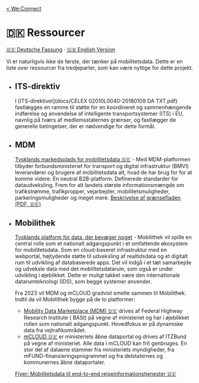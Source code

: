 [< We:Connect](README-da.md)

# 🇩🇰 Ressourcer

[🇩🇪 Deutsche Fassung](resources-de.md) · [🇬🇧 English Version](resources.md)

Vi er naturligvis ikke de første, der tænker på mobilitetsdata. Dette er en liste over ressourcer fra tredjeparter, som
kan være nyttige for dette projekt.

* ## ITS-direktiv

  I [ITS-direktivet](docs/CELEX 02010L0040-20180109 DA TXT.pdf) fastlægges en ramme til støtte for en koordineret og
  sammenhængende indførelse og anvendelse af intelligente transportsystemer (ITS) i EU, navnlig på tværs af
  medlemsstaternes grænser, og fastlægger de generelle betingelser, der er nødvendige for dette formål.

* ## MDM
  [Tysklands markedsplads for mobilitetsdata 🇩🇪](https://www.mdm-portal.de) - Med MDM-platformen tilbyder
  forbundsministeriet for transport og digital infrastruktur (BMVI) leverandører og brugere af mobilitetsdata alt, hvad
  de har brug for for at komme videre: En neutral B2B-platform. Definerede standarder for dataudveksling. Frem for alt
  landets største informationsmængde om trafikstrømme, trafikpropper, vejarbejder, mobilitetsmuligheder,
  parkeringsmuligheder og meget mere.
  [Beskrivelse af grænsefladen (PDF, 🇩🇪)](docs/mdm-technische-schnittstellenbeschreibung-v2.8.0.pdf)

* ## Mobilithek

  [Tysklands platform for data, der bevæger noget](https://www.bmvi.de/SharedDocs/DE/Artikel/DG/mobilithek.html) -
  Mobilithek vil spille en central rolle som et nationalt adgangspunkt i et omfattende økosystem for mobilitetsdata. Som
  en cloud-baseret infrastruktur med en webportal, højtydende støtte til udveksling af realtidsdata og et digitalt rum
  til udvikling af databaserede apps. Det vil indgå i et tæt samarbejde og udveksle data med det mobilitetsdatarum, som
  også er under udvikling i øjeblikket. Dette er muligt takket være den internationale datarumteknologi (IDS), som begge
  systemer anvender.

  Fra 2023 vil MDM og mCLOUD gradvist smelte sammen til Mobilithek. Indtil da vil Mobilithek bygge på de to platformer:

    * [Mobility Data Marketplace (MDM) 🇩🇪](https://www.mdm-portal.de/) drives af Federal Highway Research Institute (
      BASt) på vegne af ministeriet og har i øjeblikket rollen som nationalt adgangspunkt. Hovedfokus er på dynamiske
      data fra vejtrafikområdet.
    * [mCLOUD 🇩🇪](https://www.mcloud.de/) er ministeriets åbne dataportal og drives af ITZBund på vegne af
      ministeriet. Alle data i mCLOUD kan frit genbruges. En stor del af dataene stammer fra ministeriets myndigheder,
      fra mFUND-finansieringsprogrammet og fra delstaternes og kommunernes åbne dataportaler.

  [Flyer: Mobilitetsdata til end-to-end rejseinformationstjenester 🇩🇪](docs/multimodale-reisefunktionen-flyer.pdf)
